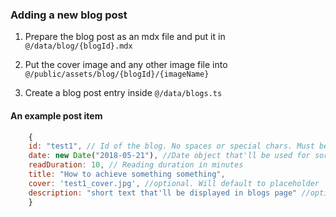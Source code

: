 ### Adding a new blog post

1. Prepare the blog post as an mdx file and put it in `@/data/blog/{blogId}.mdx`

2. Put the cover image and any other image file into `@/public/assets/blog/{blogId}/{imageName}`

3. Create a blog post entry inside `@/data/blogs.ts`

#### An example post item

```js
    {
    id: "test1", // Id of the blog. No spaces or special chars. Must be same as mdx filename in data/blog
    date: new Date("2018-05-21"), //Date object that'll be used for sorting
    readDuration: 10, // Reading duration in minutes
    title: "How to achieve something something",
    cover: 'test1_cover.jpg', //optional. Will default to placeholder
    description: "short text that'll be displayed in blogs page" //optional
    }
```
